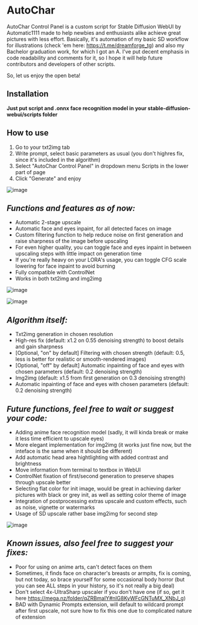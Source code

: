 # AutoChar

AutoChar Control Panel is a custom script for Stable Diffusion WebUI by Automatic1111 made to help newbies and enthusiasts alike achieve great pictures with less effort.
Basically, it's automation of my basic SD workflow for illustrations (check 'em here: https://t.me/dreamforge_tg) and also my Bachelor graduation work, for which I got an A. I've put decent emphasis in code readability and comments for it, so I hope it will help future contributors and developers of other scripts. 

So, let us enjoy the open beta!

## Installation
**Just put script and .onnx face recognition model in your stable-diffusion-webui/scripts folder**

## How to use
1. Go to your txt2img tab
2. Write prompt, select basic parameters as usual (you don't highres fix, since it's included in the algorithm)
3. Select "AutoChar Control Panel" in dropdown menu Scripts in the lower part of page
4. Click "Generate" and enjoy

![image](https://github.com/alexv0iceh/AutoChar/assets/74978526/798a92e9-0105-4b39-85b6-5b89048a108e)

## _Functions and features as of now:_
- Automatic 2-stage upscale
- Automatic face and eyes inpaint, for all detected faces on image
- Custom filtering function to help reduce noise on first generation and raise sharpness of the image before upscaling
- For even higher quality, you can toggle face and eyes inpaint in between upscaling steps with little impact on generation time
- If you're really heavy on your LORA's usage, you can toggle CFG scale lowering for face inpaint to avoid burning
- Fully compatible with ControlNet
- Works in both txt2img and img2img

![image](https://github.com/alexv0iceh/AutoChar/assets/74978526/36794ff7-6c07-4356-8268-28f93ab63556)


![image](https://github.com/alexv0iceh/AutoChar/assets/74978526/2b60ba4f-86af-4c53-a4f3-2d85d3f03e10)

## _Algorithm itself:_
- Txt2img generation in chosen resolution
- High-res fix (default: x1.2 on 0.55 denoising strength) to boost details and gain sharpness
- [Optional, "on" by default] Filtering with chosen strength (default: 0.5, less is better for realistic or smooth-rendered images)
- [Optional, "off" by default] Automatic inpainting of face and eyes with chosen parameters (default: 0.2 denoising strength)
- Img2img (default: x1.5 from first generation on 0.3 denoising strength)
- Automatic inpainting of face and eyes with chosen parameters (default: 0.2 denoising strength)

## _Future functions, feel free to wait or suggest your code:_
- Adding anime face recognition model (sadly, it will kinda break or make it less time efficient to upscale eyes)
- More elegant implementation for img2img (it works just fine now, but the inteface is the same when it should be different)
- Add automatic head area hightlighting with added contrast and brightness
- Move information from terminal to textbox in WebUI
- ControlNet fixation of first/second generation to preserve shapes through upscale better
- Selecting flat color for init image, would be great in achieving darker pictures with black or grey init, as well as setting color theme of image
- Integration of postprocessing extras upscale and custom effects, such as noise, vignette or watermarks
- Usage of SD upscale rather base img2img for second step
  
![image](https://github.com/alexv0iceh/AutoChar/assets/74978526/4da581ed-3e00-4abc-88e3-f41710f37cee)

## _Known issues, also feel free to suggest your fixes:_
- Poor for using on anime arts, can't detect faces on them
- Sometimes, it finds face on character's breasts or armpits, fix is coming, but not today, so brace yourself for some occasional body horror (but you can see ALL steps in your history, so it's not really a big deal)
- Don't select 4x-UltraSharp upscaler if you don't have one (if so, get it here https://mega.nz/folder/qZRBmaIY#nIG8KyWFcGNTuMX_XNbJ_g)
- BAD with Dynamic Prompts extension, will default to wildcard prompt after first upscale, not sure how to fix this one due to complicated nature of extension
